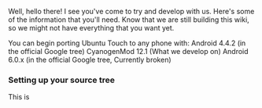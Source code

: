Well, hello there! I see you've come to try and develop with us. Here's some of the information that you'll need. Know that we are still building this wiki, so we might not have everything that you want yet.

You can begin porting Ubuntu Touch to any phone with:
Android 4.4.2 (in the official Google tree)
CyanogenMod 12.1 (What we develop on)
Android 6.0.x (in the official Google tree, Currently broken)

### Setting up your source tree
This is